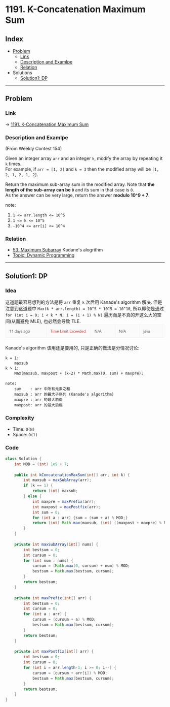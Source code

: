 # 1191. K-Concatenation Maximum Sum

## Index

- [Problem](#problem)
  - [Link](#Link)
  - [Description and Examlpe](#description-and-examlpe)
  - [Relation](#relation)
- Solutions
  - [Solution1: DP](#solution1-DP)

----

## Problem

### Link

-> [1191. K-Concatenation Maximum Sum][1]

### Description and Examlpe

(From Weekly Contest 154)

Given an integer array `arr` and an integer `k`, modify the array by repeating it `k` times.  
For example, if `arr = [1, 2]` and `k = 3` then the modified array will be `[1, 2, 1, 2, 1, 2]`.

Return the maximum sub-array sum in the modified array. Note that **the length of the sub-array can be `0`** and its sum in that case is `0`.  
As the answer can be very large, return the answer **modulo 10^9 + 7**.

note:

1. `1 <= arr.length <= 10^5`
2. `1 <= k <= 10^5`
3. `-10^4 <= arr[i] <= 10^4`

### Relation

- [53. Maximum Subarray][2] Kadane's alogrithm
- [Topic: Dynamic Programming][3]

----

## Solution1: DP

### Idea

这道题最容易想到的方法是将 `arr` 重复 `k` 次后用 Kanade's algorithm 解决. 但是注意到这道题中 `Max(k * arr.length) = 10^5 * 10^5 = 10^10`, 所以即使是通过 `for (int i = 0; i < k * N; i = (i + 1) % N)` 遍历而是不真的开这么大的空间(从而避免 MLE), 也必然会导致 TLE.  
![1191.figure1.png][4]

Kanade's algorithm 该用还是要用的, 只是正确的做法是分情况讨论:

```nohighlight
k = 1:
    maxsub
k > 1:
    Max(maxsub, maxpost + (k-2) * Math.max(0, sum) + maxpre);

note:
    sum    : arr 中所有元素之和
    maxsub : arr 的最大子序列 (Kanade's algorithm)
    maxpre : arr 的最大前缀
    maxpost: arr 的最大后缀
```

### Complexity

- Time: `O(N)`
- Space: `O(1)`

### Code

```java
class Solution {
    int MOD = (int) 1e9 + 7;

    public int kConcatenationMaxSum(int[] arr, int k) {
        int maxsub = maxSubArray(arr);
        if (k == 1) {
            return (int) maxsub;
        } else {
            int maxpre = maxPrefix(arr);
            int maxpost = maxPostfix(arr);
            int sum = 0;
            for (int a : arr) {sum = (sum + a) % MOD;}
            return (int) Math.max(maxsub, (int) ((maxpost + maxpre) % MOD + ( (long) (k-2) * Math.max(sum, 0)) % MOD) % MOD);
        }
    }

    private int maxSubArray(int[] nums) {
        int bestsum = 0;
        int cursum = 0;
        for (int num : nums) {
            cursum = (Math.max(0, cursum) + num) % MOD;
            bestsum = Math.max(bestsum, cursum);
        }
        return bestsum;
    }

    private int maxPrefix(int[] arr) {
        int bestsum = 0;
        int cursum = 0;
        for (int a : arr) {
            cursum = (cursum + a) % MOD;
            bestsum = Math.max(bestsum, cursum);
        }
        return bestsum;
    }

    private int maxPostfix(int[] arr) {
        int bestsum = 0;
        int cursum = 0;
        for (int i = arr.length-1; i >= 0; i--) {
            cursum = (cursum + arr[i]) % MOD;
            bestsum = Math.max(bestsum, cursum);
        }
        return bestsum;
    }
}
```

[1]: https://leetcode.com/problems/k-concatenation-maximum-sum/
[2]: ./53.maximum-subarray.md
[3]: ../topics/dynamic-programming.md
[4]: ./images/1191.figure1.png
